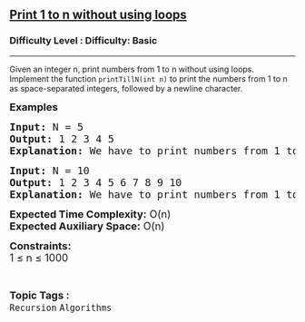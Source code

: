 <h2><a href="https://www.geeksforgeeks.org/problems/print-1-to-n-without-using-loops3621/0">Print 1 to n without using loops</a></h2><h3>Difficulty Level : Difficulty: Basic</h3><hr><div class="problems_problem_content__Xm_eO"><p>Given an integer <span class="katex"><span class="katex-html" aria-hidden="true"><span class="base"><span class="mord mathnormal">n</span></span></span></span>, print numbers from 1 to <span class="katex"><span class="katex-html" aria-hidden="true"><span class="base"><span class="mord mathnormal">n</span></span></span></span> without using loops. Implement the function <code>printTillN(int n)</code> to print the numbers from 1 to <span class="katex"><span class="katex-html" aria-hidden="true"><span class="base"><span class="mord mathnormal">n</span></span></span></span> as space-separated integers, followed by a newline character.</p>
<p><span style="font-size: 18px;"><strong>Examples <br></strong></span></p>
<pre><span style="font-size: 18px;"><strong>Input: </strong>N = 5
<strong>Output: </strong>1 2 3 4 5
<strong>Explanation: </strong>We have to print numbers from 1 to 5.</span></pre>
<pre><span style="font-size: 18px;"><strong>Input: </strong>N = 10
<strong>Output: </strong>1 2 3 4 5 6 7 8 9 10
<strong>Explanation: </strong>We have to print numbers from 1 to 10.</span></pre>
<p><span style="font-size: 18px;"><strong>Expected Time Complexity:</strong> O(n)<br><strong>Expected Auxiliary Space:</strong> O(n)</span></p>
<p><span style="font-size: 18px;"><strong>Constraints:</strong><br>1 ≤ n ≤ 1000</span></p></div><br><p><span style=font-size:18px><strong>Topic Tags : </strong><br><code>Recursion</code>&nbsp;<code>Algorithms</code>&nbsp;